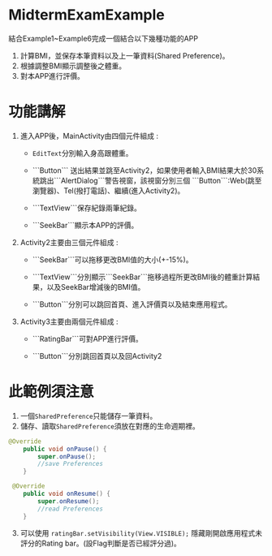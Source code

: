 # MidtermExamExample
結合Example1~Example6完成一個結合以下幾種功能的APP
1.	計算BMI，並保存本筆資料以及上一筆資料(Shared Preference)。
2.	根據調整BMI顯示調整後之體重。
3.	對本APP進行評價。

# 功能講解
1. 進入APP後，MainActivity由四個元件組成 :
	<ul>
   	 <li><p><code>EditText</code>分別輸入身高跟體重。
   	 <li><p>```Button``` 送出結果並跳至Activity2，如果使用者輸入BMI結果大於30系統跳出```AlertDialog```警告視窗，該視窗分別三個	```Button```:Web(跳至瀏覽器)、Tel(撥打電話)、繼續(進入Activity2)。
  	 <li><p>```TextView```保存紀錄兩筆紀錄。
   	 <li><p>```SeekBar```顯示本APP的評價。
  	</ul>
 

2.	Activity2主要由三個元件組成 :
      <ul>
        <li><p>```SeekBar```可以拖移更改BMI值的大小(+-15%)。
        <li><p>```TextView```分別顯示```SeekBar```拖移過程所更改BMI後的體重計算結果，以及SeekBar增減後的BMI值。
        <li><p>```Button```分別可以跳回首頁、進入評價頁以及結束應用程式。
      </ul>

3.  Activity3主要由兩個元件組成 :
       <ul>
       	<li><p>```RatingBar```可對APP進行評價。
          <li><p>```Button```分別跳回首頁以及回Activity2
       </ul>

# 此範例須注意
1.  一個```SharedPreference```只能儲存一筆資料。
2.  儲存、讀取```SharedPreference```須放在對應的生命週期裡。

```Java
@Override
    public void onPause() {
        super.onPause();
        //save Preferences
    }
```

```Java
 @Override
    public void onResume() {
        super.onResume();
        //read Preferences
    }
```
3.  可以使用 ```ratingBar.setVisibility(View.VISIBLE);``` 隱藏剛開啟應用程式未評分的Rating bar。(設Flag判斷是否已經評分過)。
